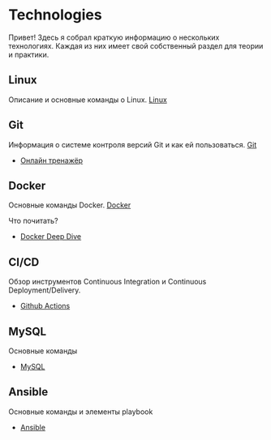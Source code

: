 # Technologies

Привет! Здесь я собрал краткую информацию о нескольких технологиях. Каждая из них имеет свой собственный раздел для теории и практики.

## Linux

Описание и основные команды о Linux. [Linux](Linux/README.md)

## Git

Информация о системе контроля версий Git и как ей пользоваться. [Git](Git/README.md)

- [Онлайн тренажёр](https://learngitbranching.js.org/)

## Docker

Основные команды Docker. [Docker](Docker/README.md)

Что почитать?
- [Docker Deep Dive](Books/Docker%20Deep%20Dive.pdf)

## CI/CD

Обзор инструментов Continuous Integration и Continuous Deployment/Delivery. 
- [Github Actions](CI_CD/Github_actions/README.md)

## MySQL

Основные команды 
- [MySQL](MySQL/README.md)

## Ansible

Основные команды и элементы playbook 
- [Ansible](Ansible/README.md)
